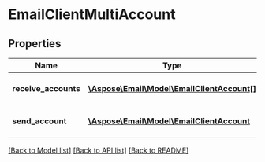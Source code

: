 # EmailClientMultiAccount

## Properties
Name | Type | Description | Notes
------------ | ------------- | ------------- | -------------
**receive_accounts** | [**\Aspose\Email\Model\EmailClientAccount[]**](EmailClientAccount.md) | Email client receive accounts | 
**send_account** | [**\Aspose\Email\Model\EmailClientAccount**](EmailClientAccount.md) | Email client send account | [optional] 



[[Back to Model list]](README.md#documentation-for-models) [[Back to API list]](README.md#documentation-for-api-endpoints) [[Back to README]](README.md)


